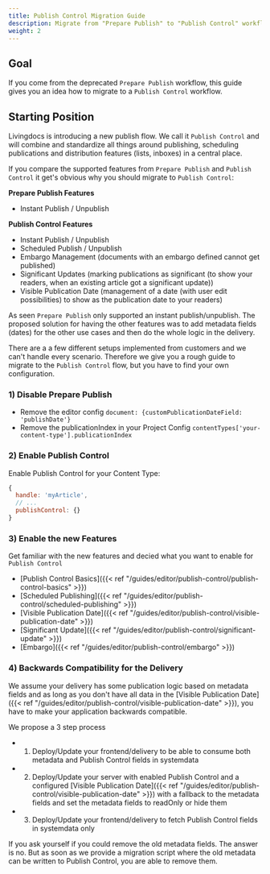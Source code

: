 ```yaml
---
title: Publish Control Migration Guide
description: Migrate from "Prepare Publish" to "Publish Control" workflow
weight: 2
---
```


## Goal

If you come from the deprecated `Prepare Publish` workflow, this guide gives you an idea how to migrate to a `Publish Control` workflow.

## Starting Position

Livingdocs is introducing a new publish flow. We call it `Publish Control` and will combine and standardize all things around publishing, scheduling publications and distribution features (lists, inboxes) in a central place.

If you compare the supported features from `Prepare Publish` and `Publish Control` it get's obvious why you should migrate to `Publish Control`:

**Prepare Publish Features**
- Instant Publish / Unpublish

**Publish Control Features**
  - Instant Publish / Unpublish
  - Scheduled Publish / Unpublish
  - Embargo Management (documents with an embargo defined cannot get published)
  - Significant Updates (marking publications as significant (to show your readers, when an existing article got a significant update))
  - Visible Publication Date (management of a date (with user edit possibilities) to show as the publication date to your readers)


As seen `Prepare Publish` only supported an instant publish/unpublish. The proposed solution for having the other features was to add metadata fields (dates) for the other use cases and then do the whole logic in the delivery.

There are a a few different setups implemented from customers and we can't handle every scenario. Therefore we give you a rough guide to migrate to the `Publish Control` flow, but you have to find your own configuration.

### 1) Disable Prepare Publish

- Remove the editor config `document: {customPublicationDateField: 'publishDate'}`
- Remove the publicationIndex in your Project Config `contentTypes['your-content-type'].publicationIndex`

### 2) Enable Publish Control

Enable Publish Control for your Content Type:

```js
{
  handle: 'myArticle',
  // ...
  publishControl: {}
}
```

### 3) Enable the new Features

Get familiar with the new features and decied what you want to enable for `Publish Control`

- [Publish Control Basics]({{< ref "/guides/editor/publish-control/publish-control-basics" >}})
- [Scheduled Publishing]({{< ref "/guides/editor/publish-control/scheduled-publishing" >}})
- [Visible Publication Date]({{< ref "/guides/editor/publish-control/visible-publication-date" >}})
- [Significant Update]({{< ref "/guides/editor/publish-control/significant-update" >}})
- [Embargo]({{< ref "/guides/editor/publish-control/embargo" >}})

### 4) Backwards Compatibility for the Delivery

We assume your delivery has some publication logic based on metadata fields and as long as you don't have all data in the [Visible Publication Date]({{< ref "/guides/editor/publish-control/visible-publication-date" >}}), you have to make your application backwards compatible.

We propose a 3 step process
- 1) Deploy/Update your frontend/delivery to be able to consume both metadata and Publish Control fields in systemdata
- 2) Deploy/Update your server with enabled Publish Control and a configured [Visible Publication Date]({{< ref "/guides/editor/publish-control/visible-publication-date" >}}) with a fallback to the metadata fields and set the metadata fields to readOnly or hide them
- 3) Deploy/Update your frontend/delivery to fetch Publish Control fields in systemdata only

If you ask yourself if you could remove the old metadata fields. The answer is no. But as soon as we provide a migration script where the old metadata can be written to Publish Control, you are able to remove them.
